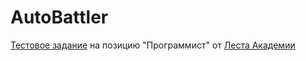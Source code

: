 # AutoBattler
[Тестовое задание](https://s-dt2.cloud.edgecore.ru/job-vacancies-icon/task-files/Тестовое_задание_Программирование_M8eiC2f.pdf) на позицию "Программист" от [Леста Академии](https://lestagamesacademy.ru/)
